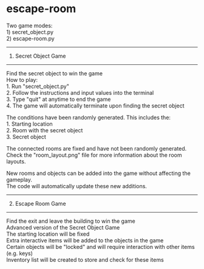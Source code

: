 # escape-room

Two game modes:  
    1) secret_object.py  
    2) escape-room.py  

----------------------------
1) Secret Object Game
----------------------------
Find the secret object to win the game  
How to play:  
    1. Run "secret_object.py"  
    2. Follow the instructions and input values into the terminal  
    3. Type "quit" at anytime to end the game  
    4. The game will automatically terminate upon finding the secret object  

The conditions have been randomly generated. This includes the:  
    1. Starting location  
    2. Room with the secret object  
    3. Secret object  

The connected rooms are fixed and have not been randomly generated.  
Check the "room_layout.png" file for more information about the room layouts.  

New rooms and objects can be added into the game without affecting the gameplay.  
The code will automatically update these new additions.  

----------------------------
2) Escape Room Game
----------------------------
Find the exit and leave the building to win the game  
Advanced version of the Secret Object Game  
The starting location will be fixed  
Extra interactive items will be added to the objects in the game  
Certain objects will be "locked" and will require interaction with other items (e.g. keys)  
Inventory list will be created to store and check for these items  